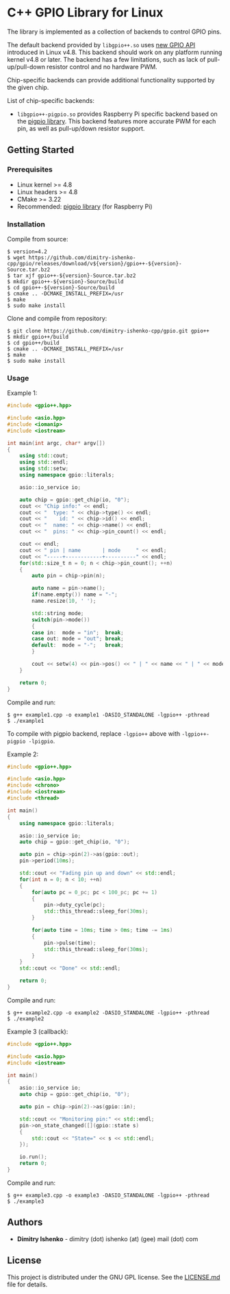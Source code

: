 # C++ GPIO Library for Linux

The library is implemented as a collection of backends to control GPIO pins.

The default backend provided by `libgpio++.so` uses [new GPIO API](https://github.com/torvalds/linux/blob/v4.8/include/uapi/linux/gpio.h) introduced in Linux v4.8. This backend should work on any platform running kernel v4.8 or later. The backend has a few limitations, such as lack of pull-up/pull-down resistor control and no hardware PWM.

Chip-specific backends can provide additional functionality supported by the given chip.

List of chip-specific backends:

* `libgpio++-pigpio.so` provides Raspberry Pi specific backend based on the [pigpio library](http://abyz.me.uk/rpi/pigpio/index.html). This backend features more accurate PWM for each pin, as well as pull-up/down resistor support.

## Getting Started

### Prerequisites

* Linux kernel >= 4.8
* Linux headers >= 4.8
* CMake >= 3.22
* Recommended: [pigpio library](http://abyz.me.uk/rpi/pigpio/index.html) (for Raspberry Pi)

### Installation

Compile from source:
```console
$ version=4.2
$ wget https://github.com/dimitry-ishenko-cpp/gpio/releases/download/v${version}/gpio++-${version}-Source.tar.bz2
$ tar xjf gpio++-${version}-Source.tar.bz2
$ mkdir gpio++-${version}-Source/build
$ cd gpio++-${version}-Source/build
$ cmake .. -DCMAKE_INSTALL_PREFIX=/usr
$ make
$ sudo make install
```

Clone and compile from repository:
```console
$ git clone https://github.com/dimitry-ishenko-cpp/gpio.git gpio++
$ mkdir gpio++/build
$ cd gpio++/build
$ cmake .. -DCMAKE_INSTALL_PREFIX=/usr
$ make
$ sudo make install
```

### Usage

Example 1:
```cpp
#include <gpio++.hpp>

#include <asio.hpp>
#include <iomanip>
#include <iostream>

int main(int argc, char* argv[])
{
    using std::cout;
    using std::endl;
    using std::setw;
    using namespace gpio::literals;

    asio::io_service io;

    auto chip = gpio::get_chip(io, "0");
    cout << "Chip info:" << endl;
    cout << "  type: " << chip->type() << endl;
    cout << "    id: " << chip->id() << endl;
    cout << "  name: " << chip->name() << endl;
    cout << "  pins: " << chip->pin_count() << endl;

    cout << endl;
    cout << " pin | name       | mode     " << endl;
    cout << "-----+------------+----------" << endl;
    for(std::size_t n = 0; n < chip->pin_count(); ++n)
    {
        auto pin = chip->pin(n);

        auto name = pin->name();
        if(name.empty()) name = "-";
        name.resize(10, ' ');

        std::string mode;
        switch(pin->mode())
        {
        case in:  mode = "in";  break;
        case out: mode = "out"; break;
        default:  mode = "-";   break;
        }

        cout << setw(4) << pin->pos() << " | " << name << " | " << mode << endl;
    }

    return 0;
}
```

Compile and run:
```console
$ g++ example1.cpp -o example1 -DASIO_STANDALONE -lgpio++ -pthread
$ ./example1
```
To compile with pigpio backend, replace `-lgpio++` above with `-lgpio++-pigpio -lpigpio`.


Example 2:
```cpp
#include <gpio++.hpp>

#include <asio.hpp>
#include <chrono>
#include <iostream>
#include <thread>

int main()
{
    using namespace gpio::literals;

    asio::io_service io;
    auto chip = gpio::get_chip(io, "0");

    auto pin = chip->pin(2)->as(gpio::out);
    pin->period(10ms);

    std::cout << "Fading pin up and down" << std::endl;
    for(int n = 0; n < 10; ++n)
    {
        for(auto pc = 0_pc; pc < 100_pc; pc += 1)
        {
            pin->duty_cycle(pc);
            std::this_thread::sleep_for(30ms);
        }

        for(auto time = 10ms; time > 0ms; time -= 1ms)
        {
            pin->pulse(time);
            std::this_thread::sleep_for(30ms);
        }
    }
    std::cout << "Done" << std::endl;

    return 0;
}
```

Compile and run:
```console
$ g++ example2.cpp -o example2 -DASIO_STANDALONE -lgpio++ -pthread
$ ./example2
```

Example 3 (callback):
```cpp
#include <gpio++.hpp>

#include <asio.hpp>
#include <iostream>

int main()
{
    asio::io_service io;
    auto chip = gpio::get_chip(io, "0");

    auto pin = chip->pin(2)->as(gpio::in);

    std::cout << "Monitoring pin:" << std::endl;
    pin->on_state_changed([](gpio::state s)
    {
        std::cout << "State=" << s << std::endl;
    });

    io.run();
    return 0;
}
```

Compile and run:
```console
$ g++ example3.cpp -o example3 -DASIO_STANDALONE -lgpio++ -pthread
$ ./example3
```

## Authors

* **Dimitry Ishenko** - dimitry (dot) ishenko (at) (gee) mail (dot) com

## License

This project is distributed under the GNU GPL license. See the
[LICENSE.md](LICENSE.md) file for details.
